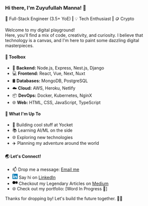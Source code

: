 ### Hi there, I'm Zuyufullah Manna! 👋

🚀 Full-Stack Engineer (3.5+ YoE)  **|**  💡 Tech Enthusiast  **|**  🪙 Crypto

Welcome to my digital playground!   
Here, you'll find a mix of code, creativity, and curiosity. I believe that technology is a canvas, and I'm here to paint some dazzling digital masterpieces.

#### 🧰 Toolbox

- 🚀 **Backend:** Node.js, Express, Nest.js, Django
- 💻 **Frontend:** React, Vue, Next, Nuxt
- 🛢️ **Databases:** MongoDB, PostgreSQL
- ☁️ **Cloud:** AWS, Heroku, Netlify
- 📦 **DevOps:** Docker, Kubernetes, NginX
- 🌐 **Web:** HTML, CSS, JavaScript, TypeScript

#### 🌟 What I'm Up To

- 🚀 Building cool stuff at Yocket
- 📚 Learning AI/ML on the side
- 🌐 Exploring new technologies
- ✈️ Planning my adventure around the world

#### 🌏 Let's Connect!

- 📫 Drop me a message: [Email me](mailto:zuyufmanna@gmail.com)
- <img src="./assets/linkedin.png" height="17"> Say hi on [LinkedIn](https://www.linkedin.com/in/zuyuf/)
- <img src="./assets/medium-icon-svgrepo-com.png" height="17">  Checkout my Legendary Articles on [Medium](https://medium.com/@zuyufmanna)
- 🌐 Check out my portfolio: [Word In Progress 🚧]

Thanks for dropping by! Let's build the future together. 🚀✨

